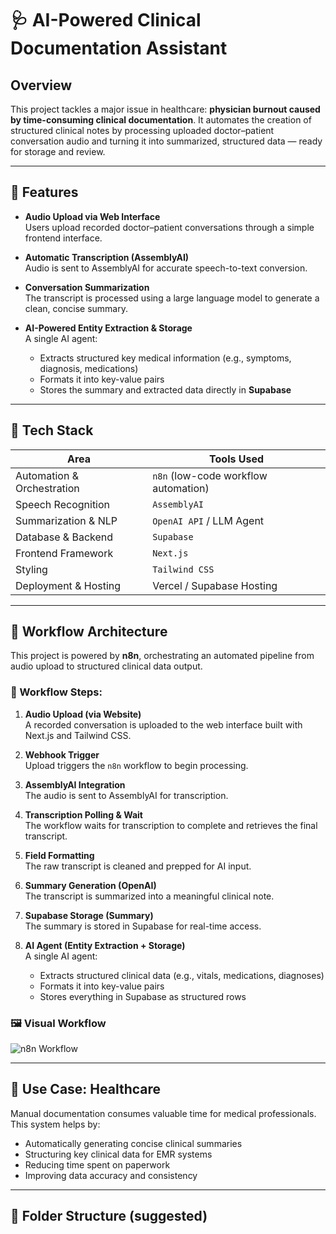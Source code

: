 # 🩺 AI-Powered Clinical Documentation Assistant

## Overview

This project tackles a major issue in healthcare: **physician burnout caused by time-consuming clinical documentation**. It automates the creation of structured clinical notes by processing uploaded doctor–patient conversation audio and turning it into summarized, structured data — ready for storage and review.

---

## 🚀 Features

- **Audio Upload via Web Interface**  
  Users upload recorded doctor–patient conversations through a simple frontend interface.

- **Automatic Transcription (AssemblyAI)**  
  Audio is sent to AssemblyAI for accurate speech-to-text conversion.

- **Conversation Summarization**  
  The transcript is processed using a large language model to generate a clean, concise summary.

- **AI-Powered Entity Extraction & Storage**  
  A single AI agent:
  - Extracts structured key medical information (e.g., symptoms, diagnosis, medications)
  - Formats it into key-value pairs
  - Stores the summary and extracted data directly in **Supabase**

---

## 🔧 Tech Stack

| Area                      | Tools Used                         |
|---------------------------|------------------------------------|
| Automation & Orchestration| `n8n` (low-code workflow automation) |
| Speech Recognition        | `AssemblyAI`                       |
| Summarization & NLP       | `OpenAI API` / LLM Agent           |
| Database & Backend        | `Supabase`                         |
| Frontend Framework        | `Next.js`                          |
| Styling                   | `Tailwind CSS`                     |
| Deployment & Hosting      | Vercel / Supabase Hosting

---

## 🧩 Workflow Architecture

This project is powered by **n8n**, orchestrating an automated pipeline from audio upload to structured clinical data output.

### 🔄 Workflow Steps:

1. **Audio Upload (via Website)**  
   A recorded conversation is uploaded to the web interface built with Next.js and Tailwind CSS.

2. **Webhook Trigger**  
   Upload triggers the `n8n` workflow to begin processing.

3. **AssemblyAI Integration**  
   The audio is sent to AssemblyAI for transcription.

4. **Transcription Polling & Wait**  
   The workflow waits for transcription to complete and retrieves the final transcript.

5. **Field Formatting**  
   The raw transcript is cleaned and prepped for AI input.

6. **Summary Generation (OpenAI)**  
   The transcript is summarized into a meaningful clinical note.

7. **Supabase Storage (Summary)**  
   The summary is stored in Supabase for real-time access.

8. **AI Agent (Entity Extraction + Storage)**  
   A single AI agent:
   - Extracts structured clinical data (e.g., vitals, medications, diagnoses)
   - Formats it into key-value pairs
   - Stores everything in Supabase as structured rows

### 🖼️ Visual Workflow

![n8n Workflow](./assets/n8n-workflow.png)

---

## 🧠 Use Case: Healthcare

Manual documentation consumes valuable time for medical professionals. This system helps by:

- Automatically generating concise clinical summaries  
- Structuring key clinical data for EMR systems  
- Reducing time spent on paperwork  
- Improving data accuracy and consistency

---

## 📂 Folder Structure (suggested)

